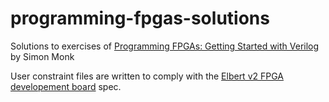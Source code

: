# programming-fpgas-solutions
Solutions to exercises of [Programming FPGAs: Getting Started with Verilog](https://www.amazon.com/Programming-FPGAs-Getting-Started-Verilog-ebook/dp/B01M0F1L5G) by Simon Monk

User constraint files are written to comply with the [Elbert v2 FPGA developement board](https://numato.com/product/elbert-v2-spartan-3a-fpga-development-board/) spec.
